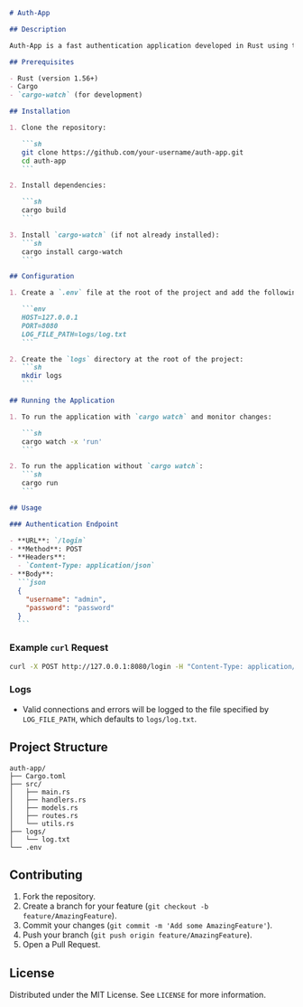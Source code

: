 ````markdown
# Auth-App

## Description

Auth-App is a fast authentication application developed in Rust using the Actix-web framework. It allows for simple authentication via a REST API and logs all valid connections and errors to a specified log file.

## Prerequisites

- Rust (version 1.56+)
- Cargo
- `cargo-watch` (for development)

## Installation

1. Clone the repository:

   ```sh
   git clone https://github.com/your-username/auth-app.git
   cd auth-app
   ```

2. Install dependencies:

   ```sh
   cargo build
   ```

3. Install `cargo-watch` (if not already installed):
   ```sh
   cargo install cargo-watch
   ```

## Configuration

1. Create a `.env` file at the root of the project and add the following variables:

   ```env
   HOST=127.0.0.1
   PORT=8080
   LOG_FILE_PATH=logs/log.txt
   ```

2. Create the `logs` directory at the root of the project:
   ```sh
   mkdir logs
   ```

## Running the Application

1. To run the application with `cargo watch` and monitor changes:

   ```sh
   cargo watch -x 'run'
   ```

2. To run the application without `cargo watch`:
   ```sh
   cargo run
   ```

## Usage

### Authentication Endpoint

- **URL**: `/login`
- **Method**: POST
- **Headers**:
  - `Content-Type: application/json`
- **Body**:
  ```json
  {
    "username": "admin",
    "password": "password"
  }
  ```
````

### Example `curl` Request

```sh
curl -X POST http://127.0.0.1:8080/login -H "Content-Type: application/json" -d '{"username":"admin","password":"password"}'
```

### Logs

- Valid connections and errors will be logged to the file specified by `LOG_FILE_PATH`, which defaults to `logs/log.txt`.

## Project Structure

```
auth-app/
├── Cargo.toml
├── src/
│   ├── main.rs
│   ├── handlers.rs
│   ├── models.rs
│   ├── routes.rs
│   └── utils.rs
├── logs/
│   └── log.txt
└── .env
```

## Contributing

1. Fork the repository.
2. Create a branch for your feature (`git checkout -b feature/AmazingFeature`).
3. Commit your changes (`git commit -m 'Add some AmazingFeature'`).
4. Push your branch (`git push origin feature/AmazingFeature`).
5. Open a Pull Request.

## License

Distributed under the MIT License. See `LICENSE` for more information.

```

```
